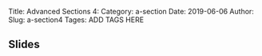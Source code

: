 Title: Advanced Sections 4:
Category: a-section
Date: 2019-06-06
Author: 
Slug: a-section4
Tages: ADD TAGS HERE


## Slides
<!-- - [PDF | Lecture 1: Description]({attach}presentation/Lecture1_Data.pdf) -->